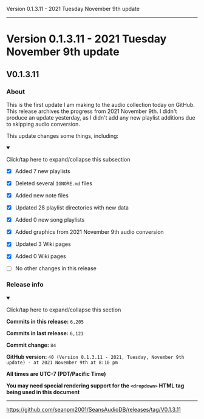 Version 0.1.3.11 - 2021 Tuesday November 9th update

***

# Version 0.1.3.11 - 2021 Tuesday November 9th update

## V0.1.3.11

### About

This is the first update I am making to the audio collection today on GitHub. This release archives the progress from 2021 November 9th. I didn't produce an update yesterday, as I didn't add any new playlist additions due to skipping audio conversion.

This update changes some things, including:

<details open><summary><p>Click/tap here to expand/collapse this subsection</p></summary>

- [x] Added 7 new playlists

- [x] Deleted several `IGNORE.md` files

- [x] Added new note files

- [x] Updated 28 playlist directories with new data

- [x] Added 0 new song playlists

- [x] Added graphics from 2021 November 9th audio conversion

- [x] Updated 3 Wiki pages

- [x] Added 0 Wiki pages

- [ ] No other changes in this release

</details>

### Release info

<details open><summary><p>Click/tap here to expand/collapse this section</p></summary>

**Commits in this release:** `6,205`

**Commits in last release:** `6,121`

**Commit change:** `84`

**GitHub version:** `40 (Version 0.1.3.11 - 2021, Tuesday, November 9th update) - at 2021 November 9th at 8:10 pm`

**All times are UTC-7 (PDT/Pacific Time)**

**You may need special rendering support for the `<dropdown>` HTML tag being used in this document**

</details>

***

https://github.com/seanpm2001/SeansAudioDB/releases/tag/V0.1.3.11


